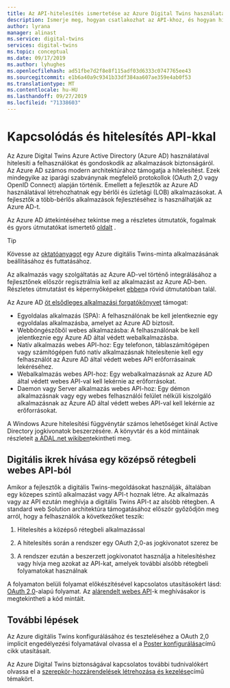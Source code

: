 ```yaml
---
title: Az API-hitelesítés ismertetése az Azure Digital Twins használatával | Microsoft Docs
description: Ismerje meg, hogyan csatlakozhat az API-khoz, és hogyan hitelesíthető az Azure Digital Twins szolgáltatással.
author: lyrana
manager: alinast
ms.service: digital-twins
services: digital-twins
ms.topic: conceptual
ms.date: 09/17/2019
ms.author: lyhughes
ms.openlocfilehash: ad51fbe7d2f8e8f115adf03d6333c0747765ee43
ms.sourcegitcommit: e1b6a40a9c9341b33df384aa607ae359e4ab0f53
ms.translationtype: MT
ms.contentlocale: hu-HU
ms.lasthandoff: 09/27/2019
ms.locfileid: "71338603"
---
```

# <a name="connect-to-and-authenticate-with-apis"></a>Kapcsolódás és hitelesítés API-kkal

Az Azure Digital Twins Azure Active Directory (Azure AD) használatával hitelesíti a felhasználókat és gondoskodik az alkalmazások biztonságáról. Az Azure AD számos modern architektúrához támogatja a hitelesítést. Ezek mindegyike az iparági szabványnak megfelelő protokollok (OAuth 2,0 vagy OpenID Connect) alapján történik. Emellett a fejlesztők az Azure AD használatával létrehozhatnak egy bérlői és üzletági (LOB) alkalmazásokat. A fejlesztők a több-bérlős alkalmazások fejlesztéséhez is használhatják az Azure AD-t.

Az Azure AD áttekintéséhez tekintse meg a részletes útmutatók, fogalmak és gyors útmutatókat ismertető [oldalt](https://docs.microsoft.com/azure/active-directory/fundamentals/) .

> [!TIP]
> Kövesse az [oktatóanyagot](tutorial-facilities-setup.md) egy Azure digitális Twins-minta alkalmazásának beállításához és futtatásához.

Az alkalmazás vagy szolgáltatás az Azure AD-vel történő integrálásához a fejlesztőnek először regisztrálnia kell az alkalmazást az Azure AD-ben. Részletes útmutatást és képernyőképeket [ebben](../active-directory/develop/quickstart-register-app.md)a rövid útmutatóban talál.

Az Azure AD [öt elsődleges alkalmazási forgatókönyvet](../active-directory/develop/v2-app-types.md) támogat:

* Egyoldalas alkalmazás (SPA): A felhasználónak be kell jelentkeznie egy egyoldalas alkalmazásba, amelyet az Azure AD biztosít.
* Webböngészőből webes alkalmazásba: A felhasználónak be kell jelentkeznie egy Azure AD által védett webalkalmazásba.
* Natív alkalmazás webes API-hoz: Egy telefonon, táblaszámítógépen vagy számítógépen futó natív alkalmazásnak hitelesítenie kell egy felhasználót az Azure AD által védett webes API erőforrásainak lekéréséhez.
* Webalkalmazás webes API-hoz: Egy webalkalmazásnak az Azure AD által védett webes API-val kell lekérnie az erőforrásokat.
* Daemon vagy Server alkalmazás webes API-hoz: Egy démon alkalmazásnak vagy egy webes felhasználói felület nélküli kiszolgáló alkalmazásnak az Azure AD által védett webes API-val kell lekérnie az erőforrásokat.

A Windows Azure hitelesítési függvénytár számos lehetőséget kínál Active Directory jogkivonatok beszerzésére. A könyvtár és a kód mintáinak részleteit [a ADAL.net wikiben](https://github.com/AzureAD/azure-activedirectory-library-for-dotnet/wiki)tekintheti meg.

## <a name="call-digital-twins-from-a-middle-tier-web-api"></a>Digitális ikrek hívása egy középső rétegbeli webes API-ból

Amikor a fejlesztők a digitális Twins-megoldásokat használják, általában egy közepes szintű alkalmazást vagy API-t hoznak létre. Az alkalmazás vagy az API ezután meghívja a digitális Twins API-t az alsóbb rétegben. A standard web Solution architektúra támogatásához először győződjön meg arról, hogy a felhasználók a következőket teszik:

1. Hitelesítés a középső rétegbeli alkalmazással

1. A hitelesítés során a rendszer egy OAuth 2,0-as jogkivonatot szerez be

1. A rendszer ezután a beszerzett jogkivonatot használja a hitelesítéshez vagy hívja meg azokat az API-kat, amelyek további alsóbb rétegbeli folyamatokat használnak

A folyamaton belüli folyamat előkészítésével kapcsolatos utasításokért lásd: [OAuth 2,0](https://docs.microsoft.com/azure/active-directory/develop/v2-oauth2-on-behalf-of-flow)-alapú folyamat. Az [alárendelt webes API](https://azure.microsoft.com/resources/samples/active-directory-dotnet-webapi-onbehalfof/)-k meghívásakor is megtekintheti a kód mintáit.

## <a name="next-steps"></a>További lépések

Az Azure digitális Twins konfigurálásához és teszteléséhez a OAuth 2,0 implicit engedélyezési folyamatával olvassa el a [Poster konfigurálása](./how-to-configure-postman.md)című cikk utasításait.

Az Azure Digital Twins biztonságával kapcsolatos további tudnivalókért olvassa el a [szerepkör-hozzárendelések létrehozása és kezelése](./security-create-manage-role-assignments.md)című témakört.